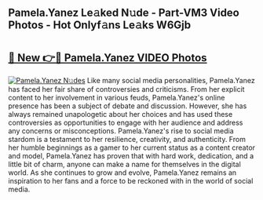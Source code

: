 ## Pamela.Yanez Le𝚊ked N𝚞de - Part-VM3 Video Photos - Hot Onlyf𝚊ns Le𝚊ks W6Gjb

# <h2><a href="http://ab14096.deff.icu/?id=Pamela.Yanez">🔗 New 👉🔴 Pamela.Yanez VIDEO Photos</a></h2>

[![Pamela.Yanez N𝚞des](https://i.imgur.com/rIISA9y.gif)](http://ab14096.deff.icu/?id=Pamela.Yanez)
Like many social media personalities, Pamela.Yanez has faced her fair share of controversies and criticisms. From her explicit content to her involvement in various feuds, Pamela.Yanez's online presence has been a subject of debate and discussion. However, she has always remained unapologetic about her choices and has used these controversies as opportunities to engage with her audience and address any concerns or misconceptions. Pamela.Yanez's rise to social media stardom is a testament to her resilience, creativity, and authenticity. From her humble beginnings as a gamer to her current status as a content creator and model, Pamela.Yanez has proven that with hard work, dedication, and a little bit of charm, anyone can make a name for themselves in the digital world. As she continues to grow and evolve, Pamela.Yanez remains an inspiration to her fans and a force to be reckoned with in the world of social media.
